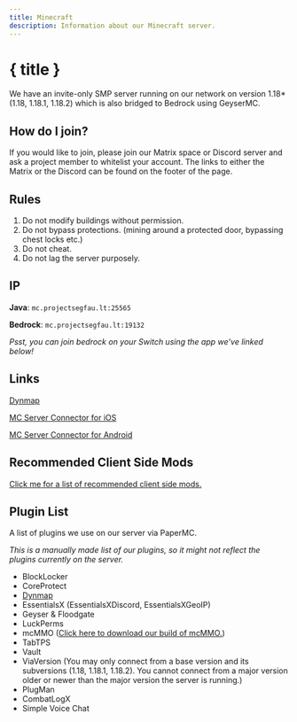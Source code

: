 ```yaml
---
title: Minecraft
description: Information about our Minecraft server.
---
```


<script>
    import { locale } from "../../../store";  
</script>

# { title }

We have an invite-only SMP server running on our network on version 1.18\* (1.18, 1.18.1, 1.18.2) which is also bridged to Bedrock using GeyserMC.

## How do I join?

If you would like to join, please join our Matrix space or Discord server and ask a project member to whitelist your account. The links to either the Matrix or the Discord can be found on the footer of the page.

## Rules

1. Do not modify buildings without permission.
2. Do not bypass protections. (mining around a protected door, bypassing chest locks etc.)
3. Do not cheat.
4. Do not lag the server purposely.

## IP

**Java**: `mc.projectsegfau.lt:25565`

**Bedrock**: `mc.projectsegfau.lt:19132`

_Psst, you can join bedrock on your Switch using the app we’ve linked below!_

## Links

[Dynmap](https://map.mc.projectsegfau.lt/)

[MC Server Connector for iOS](https://apps.apple.com/us/app/mc-server-connector/id1548251304/)

[MC Server Connector for Android](https://play.google.com/store/apps/details?id=com.smokiem.mcserverconnector/)

## Recommended Client Side Mods

[Click me for a list of recommended client side mods.](/{$locale}/minecraft/client-side-mods/)

## Plugin List

A list of plugins we use on our server via PaperMC.

_This is a manually made list of our plugins, so it might not reflect the plugins currently on the server._

-   BlockLocker
-   CoreProtect
-   [Dynmap](https://map.mc.projectsegfau.lt/)
-   EssentialsX (EssentialsXDiscord, EssentialsXGeoIP)
-   Geyser & Floodgate
-   LuckPerms
-   mcMMO ([Click here to download our build of mcMMO.](https://dl.odyssey346.dev/Software/mcMMO.jar))
-   TabTPS
-   Vault
-   ViaVersion (You may only connect from a base version and its subversions (1.18, 1.18.1, 1.18.2). You cannot connect from a major version older or newer than the major version the server is running.)
-   PlugMan
-   CombatLogX
-   Simple Voice Chat

